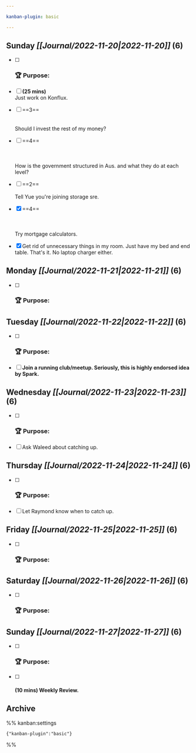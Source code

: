 ```yaml
---

kanban-plugin: basic

---
```


## **Sunday** *[[Journal/2022-11-20|2022-11-20]]* (6)

- [ ] ### **🏆 Purpose**:
- [ ] **(25 mins)**<br>Just work on Konflux.
- [ ] ==3==<br><br><br>Should I invest the rest of my money?
- [ ] ==4==<br><br><br><br>How is the government structured in Aus. and what they do at each level?
- [ ] ==2==<br><br>Tell Yue you're joining storage sre.
- [x] ==4==<br><br><br><br>Try mortgage calculators.
- [x] Get rid of unnecessary things in my room. Just have my bed and end table. That's it. No laptop charger either.


## **Monday** *[[Journal/2022-11-21|2022-11-21]]* (6)

- [ ] ### **🏆 Purpose**:


## **Tuesday** *[[Journal/2022-11-22|2022-11-22]]* (6)

- [ ] ### **🏆 Purpose**:
- [ ] **Join a running club/meetup. Seriously, this is highly endorsed idea by Spark.**


## **Wednesday** *[[Journal/2022-11-23|2022-11-23]]* (6)

- [ ] ### **🏆 Purpose**:
- [ ] Ask Waleed about catching up.


## **Thursday** *[[Journal/2022-11-24|2022-11-24]]* (6)

- [ ] ### **🏆 Purpose**:
- [ ] Let Raymond know when to catch up.


## **Friday** *[[Journal/2022-11-25|2022-11-25]]* (6)

- [ ] ### **🏆 Purpose**:


## **Saturday** *[[Journal/2022-11-26|2022-11-26]]* (6)

- [ ] ### **🏆 Purpose**:


## **Sunday** *[[Journal/2022-11-27|2022-11-27]]* (6)

- [ ] ### **🏆 Purpose**:
- [ ] #### **(10 mins)** Weekly Review.


## Archive





%% kanban:settings
```
{"kanban-plugin":"basic"}
```
%%